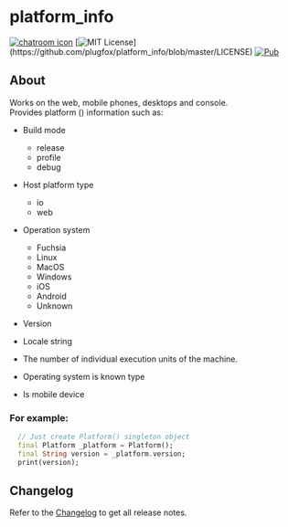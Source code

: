 # platform_info  
  
[![chatroom icon](https://patrolavia.github.io/telegram-badge/chat.png)](https://t.me/PlugFox)
[![MIT License](https://img.shields.io/apm/l/atomic-design-ui.svg?)](https://github.com/plugfox/platform_info/blob/master/LICENSE)
[![Pub](https://img.shields.io/pub/v/platform_info.svg)](https://pub.dartlang.org/packages/platform_info)
  
  
## About  
  
Works on the web, mobile phones, desktops and console.  
Provides platform () information such as:  
  + Build mode  
     * release  
     * profile  
     * debug  
  
  + Host platform type  
     * io  
     * web  
  
  + Operation system  
     * Fuchsia  
     * Linux  
     * MacOS  
     * Windows  
     * iOS  
     * Android  
     * Unknown  
  
  + Version  
  
  + Locale string  
  
  + The number of individual execution units of the machine.  
  
  + Operating system is known type  
  
  + Is mobile device  
  
  
### For example:  
  
```dart
  // Just create Platform() singleton object
  final Platform _platform = Platform();
  final String version = _platform.version;
  print(version);
```
  
  
## Changelog  
  
Refer to the [Changelog](https://github.com/plugfox/platform_info/blob/master/CHANGELOG.md) to get all release notes.  
  
  